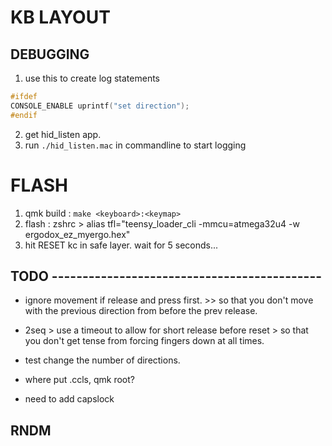 # KB LAYOUT

## DEBUGGING

1. use this to create log statements

```C
#ifdef
CONSOLE_ENABLE uprintf("set direction");
#endif
```

2. get hid_listen app.
3. run `./hid_listen.mac` in commandline to start logging

# FLASH

1. qmk build : `make <keyboard>:<keymap>`
2. flash : zshrc > alias tfl="teensy_loader_cli -mmcu=atmega32u4 -w ergodox_ez_myergo.hex"
3. hit RESET kc in safe layer. wait for 5 seconds...

## TODO --------------------------------------------

- ignore movement if release and press first. >> so that you don't move
  with the previous direction from before the prev release.

- 2seq > use a timeout to allow for short release before reset > so that you don't
  get tense from forcing fingers down at all times.

* test change the number of directions.

* where put .ccls, qmk root?

* need to add capslock

## RNDM
